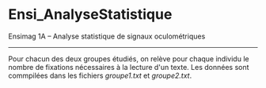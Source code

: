 # Ensi_AnalyseStatistique
Ensimag 1A – Analyse statistique de signaux oculométriques 

---

Pour chacun des deux groupes étudiés, on relève pour chaque individu le nombre de fixations nécessaires à la lecture d'un texte.
Les données sont commpilées dans les fichiers _groupe1.txt_ et _groupe2.txt_.
